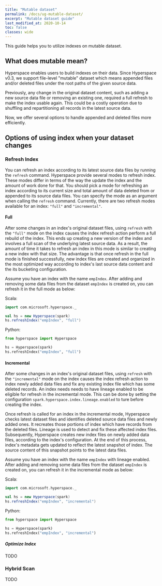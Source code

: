 ```yaml
---
title: "Mutable dataset"
permalink: /docs/ug-mutable-dataset/
excerpt: "Mutable dataset guide"
last_modified_at: 2020-10-14
toc: false
classes: wide
---
```


This guide helps you to utilize indexes on mutable dataset.

## What does mutable mean?
Hyperspace enables users to build indexes on their data.
Since Hyperspace v0.3, we support file-level "mutable" dataset which means appended files and/or
deleted files under the root paths of the given source data.

Previously, any change in the original dataset content, such as adding a new source data file or 
removing an existing one, required a full refresh to make the index usable again. This could be
a costly operation due to shuffling and repartitioning all records in the latest source data.

Now, we offer several options to handle appended and deleted files more efficiently.

## Options of using index when your dataset changes

### Refresh Index
You can refresh an index according to its latest source data files by running the `refresh` command.
Hyperspace provide several modes to refresh index. These modes differ in terms of the way the update the index and the amount of work done for that.
You should pick a mode for refreshing an index according to its current size and total amount of data deleted from or appended to its source data files. 
You can specify the mode as an argument when calling the `refresh` command.
Currently, there are two refresh modes available for an index: `"full"` and `"incremental"`.

#### Full
After some changes in an index's original dataset files, using `refresh` with the `"full"` mode on the index causes
the index refresh action perform a full rebuild of the index.
This ends up creating a new version of the index and involves a full scan of the underlying latest source data.
As a result, the amount of time it takes to refresh an index in this mode is similar to creating a new index with that size.
The advantage is that once refresh in the full mode is finished successfully, new index files are created and organized in the most optimized way according to index's last source data content and the its bucketing configuration.

Assume you have an index with the name `empIndex`. After adding and removing some data files from the dataset `empIndex` is created on, you can refresh it in the full mode as below:

Scala:
```scala
import com.microsoft.hyperspace._

val hs = new Hyperspace(spark)
hs.refreshIndex("empIndex", "full")
``` 

Python:

```python
from hyperspace import Hyperspace

hs = Hyperspace(spark)
hs.refreshIndex("empIndex", "full")
```

#### Incremental
After some changes in an index's original dataset files, using `refresh` with the `"incremental"` mode on the index causes
the index refresh action to index newly added data files and fix any existing index file which has some deleted records.
An index needs needs to have lineage enabled to be eligible for refresh in the incremental mode.
This can be done by setting the configuration `spark.hyperspace.index.lineage.enabled` to ture before creating the index.

Once refresh is called for an index in the incremental mode, Hyperspace checks latest dataset files and identifies
deleted source data files and newly added ones. It recreates those portions of index which have records from the
deleted files. Lineage is used to detect and fix these affected index files. Subsequently, Hyperspace creates new index files on
newly added data files, according to the index's configuration. At the end of this process, index's metadata gets updated to reflect
the latest snapshot of index. The source content of this snapshot points to the latest data files.     

Assume you have an index with the name `empIndex` with lineage enabled. After adding and removing some data files from the dataset `empIndex` is created on, you can refresh it in the incremental mode as below:

Scala:
```scala
import com.microsoft.hyperspace._

val hs = new Hyperspace(spark)
hs.refreshIndex("empIndex", "incremental")
``` 

Python:

```python
from hyperspace import Hyperspace

hs = Hyperspace(spark)
hs.refreshIndex("empIndex", "incremental")
```

##### Optimize Index
TODO

### Hybrid Scan
TODO

